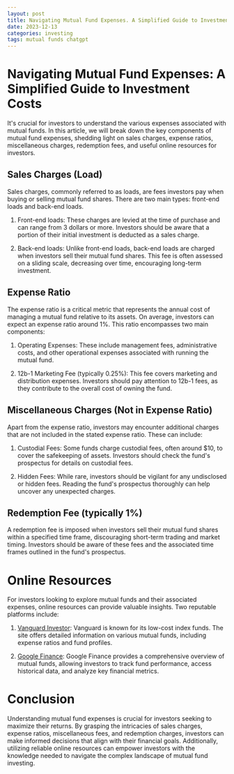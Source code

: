 ```yaml
---
layout: post
title: Navigating Mutual Fund Expenses. A Simplified Guide to Investment Costs
date: 2023-12-13
categories: investing
tags: mutual funds chatgpt
---
```


# Navigating Mutual Fund Expenses: A Simplified Guide to Investment Costs

It's crucial for investors to understand the various expenses associated with mutual funds. In this article, we will break down the key components of mutual fund expenses, shedding light on sales charges, expense ratios, miscellaneous charges, redemption fees, and useful online resources for investors.

## Sales Charges (Load)

Sales charges, commonly referred to as loads, are fees investors pay when buying or selling mutual fund shares. There are two main types: front-end loads and back-end loads.

1. Front-end loads: These charges are levied at the time of purchase and can range from 3 dollars or more. Investors should be aware that a portion of their initial investment is deducted as a sales charge.

2. Back-end loads: Unlike front-end loads, back-end loads are charged when investors sell their mutual fund shares. This fee is often assessed on a sliding scale, decreasing over time, encouraging long-term investment.

## Expense Ratio

The expense ratio is a critical metric that represents the annual cost of managing a mutual fund relative to its assets. On average, investors can expect an expense ratio around 1%. This ratio encompasses two main components:

1. Operating Expenses: These include management fees, administrative costs, and other operational expenses associated with running the mutual fund.

2. 12b-1 Marketing Fee (typically 0.25%): This fee covers marketing and distribution expenses. Investors should pay attention to 12b-1 fees, as they contribute to the overall cost of owning the fund.

## Miscellaneous Charges (Not in Expense Ratio)

Apart from the expense ratio, investors may encounter additional charges that are not included in the stated expense ratio. These can include:

1. Custodial Fees: Some funds charge custodial fees, often around $10, to cover the safekeeping of assets. Investors should check the fund's prospectus for details on custodial fees.

2. Hidden Fees: While rare, investors should be vigilant for any undisclosed or hidden fees. Reading the fund's prospectus thoroughly can help uncover any unexpected charges.

## Redemption Fee (typically 1%)

A redemption fee is imposed when investors sell their mutual fund shares within a specified time frame, discouraging short-term trading and market timing. Investors should be aware of these fees and the associated time frames outlined in the fund's prospectus.

# Online Resources

For investors looking to explore mutual funds and their associated expenses, online resources can provide valuable insights. Two reputable platforms include:

1. [Vanguard Investor](https://investor.vanguard.com): Vanguard is known for its low-cost index funds. The site offers detailed information on various mutual funds, including expense ratios and fund profiles.

2. [Google Finance](https://www.google.com/finance/): Google Finance provides a comprehensive overview of mutual funds, allowing investors to track fund performance, access historical data, and analyze key financial metrics.

# Conclusion

Understanding mutual fund expenses is crucial for investors seeking to maximize their returns. By grasping the intricacies of sales charges, expense ratios, miscellaneous fees, and redemption charges, investors can make informed decisions that align with their financial goals. Additionally, utilizing reliable online resources can empower investors with the knowledge needed to navigate the complex landscape of mutual fund investing.

